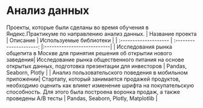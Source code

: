 # Анализ данных
Проекты, которые были сделаны во время обучения в Яндекс.Практикуме по направлению анализ данных.
| Название проекта | Описание | Используемые библиотеки |
| :-------------------- | :---------------------: |:---------------------------|
| Исследования рынка общепита в Москве для принятия решения об открытии нового заведения| Исследование рынка общественного питания на основе открытых данных, подготовка презентации для инвесторов | Pandas, Seaborn, Plotly |
| Анализ пользовательского поведения в мобильном приложении| Стартапу, который занимается продажей продуктов, необходимо оценить как влияет изменение шрифта на покупательскую способность. Для этого была построена воронка продаж, а также проведены A/B тесты | Pandas, Seaborn, Plotly, Matplotlib |

